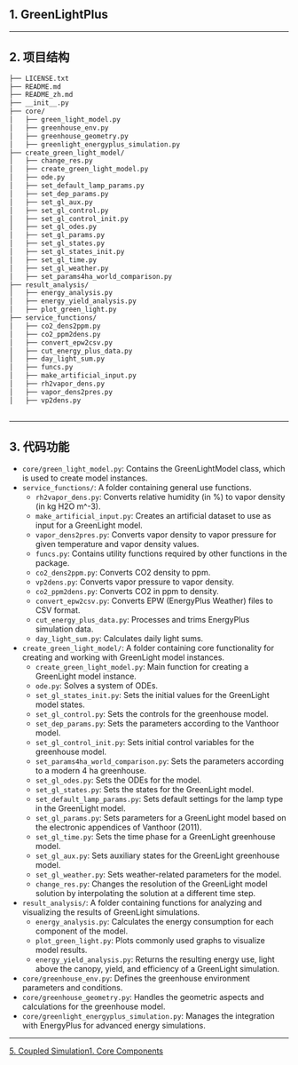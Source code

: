 ## 1\. GreenLightPlus[](#1-greenlightplus)

* * *

## 2\. 项目结构[](#2-项目结构)

```markdown
├── LICENSE.txt
├── README.md
├── README_zh.md
├── __init__.py
├── core/
│   ├── green_light_model.py
│   ├── greenhouse_env.py
│   ├── greenhouse_geometry.py
│   ├── greenlight_energyplus_simulation.py
├── create_green_light_model/
│   ├── change_res.py
│   ├── create_green_light_model.py
│   ├── ode.py
│   ├── set_default_lamp_params.py
│   ├── set_dep_params.py
│   ├── set_gl_aux.py
│   ├── set_gl_control.py
│   ├── set_gl_control_init.py
│   ├── set_gl_odes.py
│   ├── set_gl_params.py
│   ├── set_gl_states.py
│   ├── set_gl_states_init.py
│   ├── set_gl_time.py
│   ├── set_gl_weather.py
│   ├── set_params4ha_world_comparison.py
├── result_analysis/
│   ├── energy_analysis.py
│   ├── energy_yield_analysis.py
│   ├── plot_green_light.py
├── service_functions/
│   ├── co2_dens2ppm.py
│   ├── co2_ppm2dens.py
│   ├── convert_epw2csv.py
│   ├── cut_energy_plus_data.py
│   ├── day_light_sum.py
│   ├── funcs.py
│   ├── make_artificial_input.py
│   ├── rh2vapor_dens.py
│   ├── vapor_dens2pres.py
│   ├── vp2dens.py
 
```

* * *

## 3\. 代码功能[](#3-代码功能)

+   `core/green_light_model.py`: Contains the GreenLightModel class, which is used to create model instances.
+   `service_functions/`: A folder containing general use functions.
    +   `rh2vapor_dens.py`: Converts relative humidity (in %) to vapor density (in kg H2O m^\-3).
    +   `make_artificial_input.py`: Creates an artificial dataset to use as input for a GreenLight model.
    +   `vapor_dens2pres.py`: Converts vapor density to vapor pressure for given temperature and vapor density values.
    +   `funcs.py`: Contains utility functions required by other functions in the package.
    +   `co2_dens2ppm.py`: Converts CO2 density to ppm.
    +   `vp2dens.py`: Converts vapor pressure to vapor density.
    +   `co2_ppm2dens.py`: Converts CO2 in ppm to density.
    +   `convert_epw2csv.py`: Converts EPW (EnergyPlus Weather) files to CSV format.
    +   `cut_energy_plus_data.py`: Processes and trims EnergyPlus simulation data.
    +   `day_light_sum.py`: Calculates daily light sums.
+   `create_green_light_model/`: A folder containing core functionality for creating and working with GreenLight model instances.
    +   `create_green_light_model.py`: Main function for creating a GreenLight model instance.
    +   `ode.py`: Solves a system of ODEs.
    +   `set_gl_states_init.py`: Sets the initial values for the GreenLight model states.
    +   `set_gl_control.py`: Sets the controls for the greenhouse model.
    +   `set_dep_params.py`: Sets the parameters according to the Vanthoor model.
    +   `set_gl_control_init.py`: Sets initial control variables for the greenhouse model.
    +   `set_params4ha_world_comparison.py`: Sets the parameters according to a modern 4 ha greenhouse.
    +   `set_gl_odes.py`: Sets the ODEs for the model.
    +   `set_gl_states.py`: Sets the states for the GreenLight model.
    +   `set_default_lamp_params.py`: Sets default settings for the lamp type in the GreenLight model.
    +   `set_gl_params.py`: Sets parameters for a GreenLight model based on the electronic appendices of Vanthoor (2011).
    +   `set_gl_time.py`: Sets the time phase for a GreenLight greenhouse model.
    +   `set_gl_aux.py`: Sets auxiliary states for the GreenLight greenhouse model.
    +   `set_gl_weather.py`: Sets weather-related parameters for the model.
    +   `change_res.py`: Changes the resolution of the GreenLight model solution by interpolating the solution at a different time step.
+   `result_analysis/`: A folder containing functions for analyzing and visualizing the results of GreenLight simulations.
    +   `energy_analysis.py`: Calculates the energy consumption for each component of the model.
    +   `plot_green_light.py`: Plots commonly used graphs to visualize model results.
    +   `energy_yield_analysis.py`: Returns the resulting energy use, light above the canopy, yield, and efficiency of a GreenLight simulation.
+   `core/greenhouse_env.py`: Defines the greenhouse environment parameters and conditions.
+   `core/greenhouse_geometry.py`: Handles the geometric aspects and calculations for the greenhouse model.
+   `core/greenlight_energyplus_simulation.py`: Manages the integration with EnergyPlus for advanced energy simulations.

* * *

[5\. Coupled Simulation](https://botanicbyte.com/Tutorial/CoupledSimulation "5. Coupled Simulation")[1\. Core Components](https://botanicbyte.com/Code_Structure/core "1. Core Components")